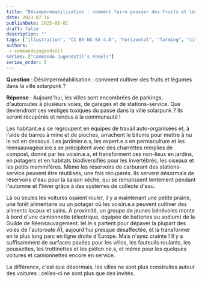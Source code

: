 ```yaml
---
title: "Désimperméabilisation : comment faire pousser des fruits et légumes dans la ville solarpunk ?"
date: 2023-07-16
publishDate: 2025-06-01
draft: false
description: ""
tags: ["illustration", "CC BY-NC-SA 4.0", "horizontal", "farming", "city"]
authors:
 - commandojugendstil
series: ["Commando Jugendstil's Panels"]
series_order: 5
---
```


**Question** : 
Désimperméabilisation : comment cultiver des fruits et légumes dans la ville solarpunk ?

**Réponse** :
Aujourd'hui, les villes sont encombrées de parkings, d'autoroutes à plusieurs voies, de garages et de stations-service.
Que deviendront ces vestiges toxiques du passé dans la ville solarpunk ?
Ils seront récupérés et rendus à la communauté !

Les habitant.e.s se regroupent en équipes de travail auto-organisées et, à l'aide de barres à mine et de pioches, arrachent le bitume pour mettre à nu le sol en dessous.
Les jardinier.e.s, les expert.e.s en permaculture et les réensauvageur.ice.s se précipitent avec des charrettes remplies de compost, donné par les voisin.e.s, et transforment ces non-lieux en jardins, en potagers et en habitats biodiversifiés pour les invertébrés, les oiseaux et les petits mammifères.
Même les réservoirs de carburant des stations-service peuvent être réutilisés, une fois récupérés. Ils servent désormais de réservoirs d'eau pour la saison sèche, qui se remplissent lentement pendant l'automne et l'hiver grâce à des systèmes de collecte d'eau.

Là où seules les voitures osaient rouler, il y a maintenant une petite prairie, une forêt alimentaire ou un potager où les voisin.e.s peuvent cultiver des aliments locaux et sains.
À proximité, un groupe de jeunes bénévoles monte à bord d'une camionnette (électrique, équipée de batteries au sodium) de la Guilde de Réensauvagement. Iel.le.s partent pour dépaver la plupart des voies de l'autoroute A1, aujourd'hui presque désaffectée, et la transformer en le plus long parc en ligne droite d'Europe.
Mais n'ayez crainte ! Il y a suffisamment de surfaces pavées pour les vélos, les fauteuils roulants, les poussettes, les trottinettes et les piéton.ne.s, et même pour les quelques voitures et camionnettes encore en service.

La différence, c'est que désormais, les villes ne sont plus construites autour des voitures : celles-ci ne sont plus que des invités.